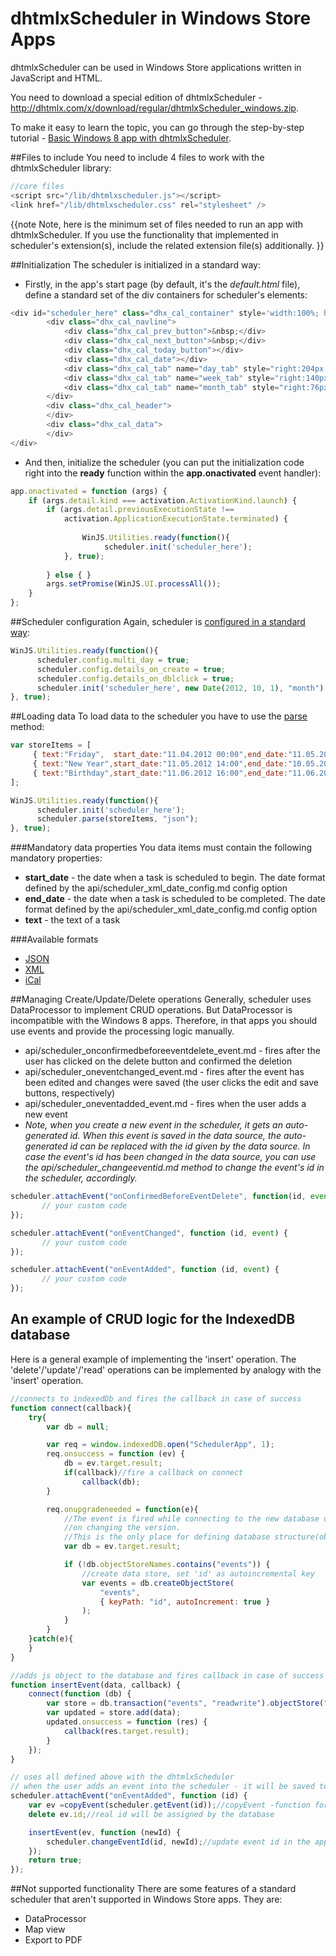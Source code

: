 dhtmlxScheduler in Windows Store Apps
==============

dhtmlxScheduler can be used in Windows Store applications written in JavaScript and HTML.

You need to download a special edition of dhtmlxScheduler - <a href="http://dhtmlx.com/x/download/regular/dhtmlxScheduler_windows.zip">http://dhtmlx.com/x/download/regular/dhtmlxScheduler_windows.zip</a>.


To make it easy to learn the topic, you can go through the step-by-step tutorial - [Basic Windows 8 app with dhtmlxScheduler](http://docs.dhtmlx.com/doku.php?id=tutorials:scheduler_and_windows8).


##Files to include
You need to include 4 files to work with the dhtmlxScheduler library:


~~~js
//core files
<script src="/lib/dhtmlxscheduler.js"></script>
<link href="/lib/dhtmlxscheduler.css" rel="stylesheet" />
~~~

{{note
Note, here is the minimum set of files needed to run an app with dhtmlxScheduler. If you use the functionality that implemented in scheduler's extension(s), include the related extension file(s) additionally.
}}


##Initialization
The scheduler is initialized in a standard way:



- Firstly, in the app's start page  (by default, it's the  _default.html_ file), define a standard set of the div containers for scheduler's elements:
  
   
  
   
~~~js
<div id="scheduler_here" class="dhx_cal_container" style='width:100%; height:100%;'>
        <div class="dhx_cal_navline">
            <div class="dhx_cal_prev_button">&nbsp;</div>
            <div class="dhx_cal_next_button">&nbsp;</div>
            <div class="dhx_cal_today_button"></div>
            <div class="dhx_cal_date"></div>
            <div class="dhx_cal_tab" name="day_tab" style="right:204px;"></div>
            <div class="dhx_cal_tab" name="week_tab" style="right:140px;"></div>
            <div class="dhx_cal_tab" name="month_tab" style="right:76px;"></div>
        </div>
        <div class="dhx_cal_header">
        </div>
        <div class="dhx_cal_data">
        </div>       
</div>

~~~
 


- And then, initialize the scheduler (you can put the initialization code right into the **ready** function within the **app.onactivated** event handler):
  
~~~js
app.onactivated = function (args) {
	if (args.detail.kind === activation.ActivationKind.launch) {
    	if (args.detail.previousExecutionState !== 
        	activation.ApplicationExecutionState.terminated) {
 
          		WinJS.Utilities.ready(function(){ 
                     scheduler.init('scheduler_here'); 
          	}, true);
 
      	} else { }
      	args.setPromise(WinJS.UI.processAll());
   	}
};

~~~


##Scheduler configuration
Again, scheduler is [configured in a standard  way](configuration.md):


~~~js
WinJS.Utilities.ready(function(){ 
      scheduler.config.multi_day = true;
      scheduler.config.details_on_create = true;
      scheduler.config.details_on_dblclick = true;
      scheduler.init('scheduler_here', new Date(2012, 10, 1), "month");
}, true);

~~~
 

##Loading data
To load data to the scheduler you have to use the [parse](api/scheduler_parse.md) method:


~~~js
var storeItems = [
     { text:"Friday",  start_date:"11.04.2012 00:00",end_date:"11.05.2012 17:00" },
     { text:"New Year",start_date:"11.05.2012 14:00",end_date:"10.05.2012 17:00" },
     { text:"Birthday",start_date:"11.06.2012 16:00",end_date:"11.06.2012 17:00" }
];

WinJS.Utilities.ready(function(){ 
      scheduler.init('scheduler_here');
      scheduler.parse(storeItems, "json");
}, true);

~~~


###Mandatory data properties
You data items must contain the following mandatory properties:



+ **start_date** - the date when a task is scheduled to begin. The date format defined by the api/scheduler_xml_date_config.md config option
+ **end_date** - the date when a task is scheduled to be completed. The date format defined by the api/scheduler_xml_date_config.md config option
+ **text**  - the text of a task

###Available formats


+ [JSON](data_formats.md#json)
+ [XML](data_formats.md#xml)
+ [iCal](data_formats.md#ical)

##Managing Create/Update/Delete operations
Generally, scheduler uses DataProcessor to implement CRUD operations. But DataProcessor is incompatible with the Windows 8 apps. Therefore, in that apps you should use events and provide the processing logic manually.



+ api/scheduler_onconfirmedbeforeeventdelete_event.md - fires after the user has clicked on the delete button and confirmed the deletion
+ api/scheduler_oneventchanged_event.md - fires after the event has been edited and changes were saved (the user clicks the edit and save buttons, respectively)
+ api/scheduler_oneventadded_event.md - fires when the user adds a new event
+ _Note, when you create a new event in the scheduler, it gets an auto-generated id. When this event is saved in the data source, the auto-generated id can be replaced with the id given by the data source. 
In case the event's id has been changed in the data source, you can use the api/scheduler_changeeventid.md method to change the event's id in the scheduler, accordingly._



~~~js
scheduler.attachEvent("onConfirmedBeforeEventDelete", function(id, event){
       // your custom code
});

scheduler.attachEvent("onEventChanged", function (id, event) {
       // your custom code
});

scheduler.attachEvent("onEventAdded", function (id, event) {
       // your custom code
});

~~~

## An example of CRUD logic for the IndexedDB database
Here is a general example of implementing the 'insert' operation. The 'delete'/'update'/'read' operations can be implemented by analogy with the 'insert' operation.
~~~js
//connects to indexedDb and fires the callback in case of success
function connect(callback){
    try{
        var db = null;

        var req = window.indexedDB.open("SchedulerApp", 1);
        req.onsuccess = function (ev) {
            db = ev.target.result;
            if(callback)//fire a callback on connect
                callback(db);
        }

        req.onupgradeneeded = function(e){
            //The event is fired while connecting to the new database or 
            //on changing the version.
            //This is the only place for defining database structure(object stores)
            var db = ev.target.result;

            if (!db.objectStoreNames.contains("events")) {
                //create data store, set 'id' as autoincremental key
                var events = db.createObjectStore(
                	"events", 
                	{ keyPath: "id", autoIncrement: true }
                );
            }
        }
    }catch(e){
    }
}

//adds js object to the database and fires callback in case of success
function insertEvent(data, callback) {
    connect(function (db) {
        var store = db.transaction("events", "readwrite").objectStore("events");
        var updated = store.add(data);
        updated.onsuccess = function (res) {
            callback(res.target.result);
        }
    });
}

// uses all defined above with the dhtmlxScheduler
// when the user adds an event into the scheduler - it will be saved to the database
scheduler.attachEvent("onEventAdded", function (id) {
    var ev =copyEvent(scheduler.getEvent(id));//copyEvent -function for deep copying
    delete ev.id;//real id will be assigned by the database

    insertEvent(ev, function (newId) {
        scheduler.changeEventId(id, newId);//update event id in the app
    });
    return true;
});
~~~

##Not supported functionality 
There are some features of a standard scheduler that aren't supported in Windows Store apps. They are:


+ DataProcessor
+ Map view
+ Export to PDF